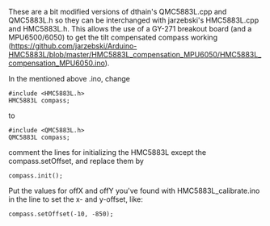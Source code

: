 These are a bit modified versions of dthain's QMC5883L.cpp and QMC5883L.h so they can be interchanged with jarzebski's HMC5883L.cpp and HMC5883L.h. This allows the use of a GY-271 breakout board (and a MPU6500/6050) to get the tilt compensated compass working (https://github.com/jarzebski/Arduino-HMC5883L/blob/master/HMC5883L_compensation_MPU6050/HMC5883L_compensation_MPU6050.ino).

In the mentioned above .ino, change

```
#include <HMC5883L.h>
HMC5883L compass;
```
to
```
#include <QMC5883L.h>
QMC5883L compass;
```
comment the lines for initializing the HMC5883L except the compass.setOffset, and replace them by

```
compass.init();
```

Put the values for offX and offY you've found with HMC5883L_calibrate.ino in the line to set the x- and y-offset, like:

```
compass.setOffset(-10, -850);
```
